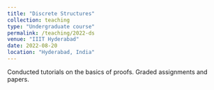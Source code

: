 ```yaml
---
title: "Discrete Structures"
collection: teaching
type: "Undergraduate course"
permalink: /teaching/2022-ds
venue: "IIIT Hyderabad"
date: 2022-08-20
location: "Hyderabad, India"
---
```


Conducted tutorials on the basics of proofs. Graded assignments and papers.

